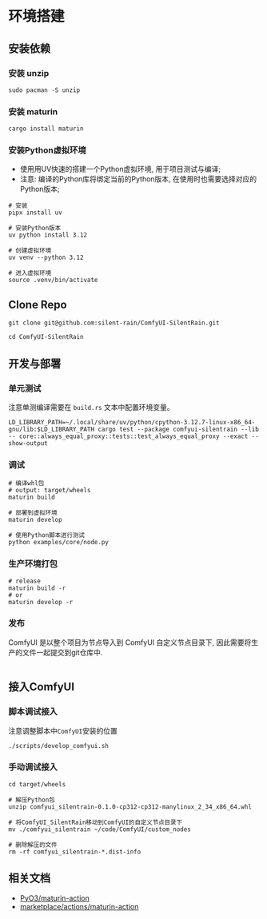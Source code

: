 # 环境搭建

## 安装依赖

### 安装 unzip

```shell
sudo pacman -S unzip
```

### 安装 maturin

```shell
cargo install maturin
```

### 安装Python虚拟环境

- 使用用UV快速的搭建一个Python虚拟环境, 用于项目测试与编译;
- 注意: 编译的Python库将绑定当前的Python版本, 在使用时也需要选择对应的Python版本;

```shell
# 安装
pipx install uv

# 安装Python版本
uv python install 3.12

# 创建虚拟环境
uv venv --python 3.12

# 进入虚拟环境
source .venv/bin/activate
```

## Clone Repo

```shell
git clone git@github.com:silent-rain/ComfyUI-SilentRain.git

cd ComfyUI-SilentRain
```

## 开发与部署

### 单元测试

注意单测编译需要在 `build.rs` 文本中配置环境变量。

```shell
LD_LIBRARY_PATH=~/.local/share/uv/python/cpython-3.12.7-linux-x86_64-gnu/lib:$LD_LIBRARY_PATH cargo test --package comfyui-silentrain --lib -- core::always_equal_proxy::tests::test_always_equal_proxy --exact --show-output
```

### 调试

```shell
# 编译whl包
# output: target/wheels
maturin build

# 部署到虚拟环境
maturin develop

# 使用Python脚本进行测试
python examples/core/node.py
```

### 生产环境打包

```shell
# release
maturin build -r
# or
maturin develop -r
```

### 发布

ComfyUI 是以整个项目为节点导入到 ComfyUI 自定义节点目录下, 因此需要将生产的文件一起提交到git仓库中.

```shell

```

## 接入ComfyUI

### 脚本调试接入

注意调整脚本中`ComfyUI`安装的位置

```shell
./scripts/develop_comfyui.sh
```

### 手动调试接入

```shell
cd target/wheels

# 解压Python包
unzip comfyui_silentrain-0.1.0-cp312-cp312-manylinux_2_34_x86_64.whl

# 将ComfyUI_SilentRain移动到ComfyUI的自定义节点目录下
mv ./comfyui_silentrain ~/code/ComfyUI/custom_nodes

# 删除解压的文件
rm -rf comfyui_silentrain-*.dist-info
```

## 相关文档

- [PyO3/maturin-action](https://github.com/PyO3/maturin-action)
- [marketplace/actions/maturin-action](https://github.com/marketplace/actions/maturin-action)
